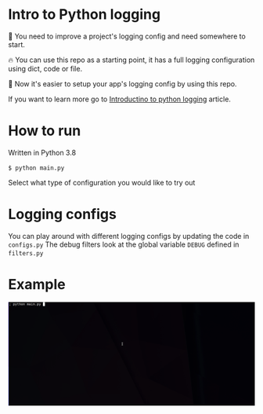Intro to Python logging
===========================

:rotating_light: You need to improve a project's logging config and need somewhere to start.

:fire: You can use this repo as a starting point, it has a full logging configuration using dict, code or file.

:tada: Now it's easier to setup your app's logging config by using this repo.

If you want to learn more go to [Introductino to python logging](https://rmcomplexity.com/article/2020/12/01/introduction-to-python-logging.html) article.

How to run
===========

Written in Python 3.8

```
$ python main.py
```

Select what type of configuration you would like to try out

Logging configs
================

You can play around with different logging configs by updating the code in `configs.py`
The debug filters look at the global variable `DEBUG` defined in `filters.py`

Example
========
![Gif showing how to use the code in this repo](intro_to_python_logging.gif?raw=true)
